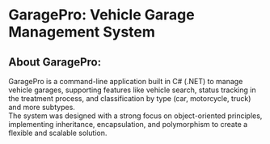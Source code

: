 # GaragePro: Vehicle Garage Management System

## About GaragePro:
GaragePro is a command-line application built in C# (.NET) to manage vehicle garages, supporting features like vehicle search, status tracking in the treatment process, and classification by type (car, motorcycle, truck) and more subtypes.<br>
The system was designed with a strong focus on object-oriented principles, implementing inheritance, encapsulation, and polymorphism to create a flexible and scalable solution.

